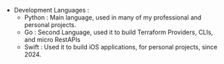 - Development Languages :
    - Python : Main language, used in many of my professional and personal projects.
    - Go : Second Language, used it to build Terraform Providers, CLIs, and micro RestAPIs
    - Swift : Used it to build iOS applications, for personal projects, since 2024.
